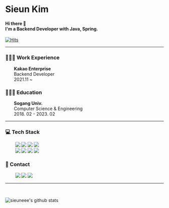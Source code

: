 <div>
<h1>Sieun Kim</h1>
<h4>Hi there 👋 <br/> I'm a Backend Developer with Java, Spring. </h4>

[![Hits](https://hits.seeyoufarm.com/api/count/incr/badge.svg?url=https%3A%2F%2Fgithub.com%2Fsieuneee&count_bg=%2379C83D&title_bg=%23555555&icon=&icon_color=%23E7E7E7&title=hits&edge_flat=false)](https://hits.seeyoufarm.com)

<hr />
  
  <h3>👩🏻‍💻 Work Experience</h3>
  &nbsp;&nbsp;&nbsp;&nbsp;&nbsp;&nbsp;&nbsp;<b>Kakao Enterprise</b><br />
  &nbsp;&nbsp;&nbsp;&nbsp;&nbsp;&nbsp;&nbsp;Backend Developer<br />
  &nbsp;&nbsp;&nbsp;&nbsp;&nbsp;&nbsp;&nbsp;2021.11 ~
 
<br />
  
  <h3>👩🏻‍🎓 Education</h3>
  &nbsp;&nbsp;&nbsp;&nbsp;&nbsp;&nbsp;&nbsp;<b>Sogang Univ.</b><br />
  &nbsp;&nbsp;&nbsp;&nbsp;&nbsp;&nbsp;&nbsp;Computer Science & Engineering<br />
  &nbsp;&nbsp;&nbsp;&nbsp;&nbsp;&nbsp;&nbsp;2018. 02 - 2023. 02
  
<hr />
  
  <h3>💻 Tech Stack </h3>
  &nbsp;&nbsp;&nbsp;&nbsp;&nbsp;&nbsp;&nbsp;
  <img src="https://img.shields.io/badge/Java-007396?style=for-the-badge&logo=OpenJDK&logoColor=white" />
<!--   <img src="https://img.shields.io/badge/C-a8b9cc?style=for-the-badge&logo=C&logoColor=white"/> -->
  <img src="https://img.shields.io/badge/C++-00599c?style=for-the-badge&logo=C++&logoColor=white"/>
<!--   <img src="https://img.shields.io/badge/Kotlin-7f52ff?style=for-the-badge&logo=Kotlin&logoColor=white"/> -->
  <img src="https://img.shields.io/badge/Javascript-ffb13b?style=for-the-badge&logo=javascript&logoColor=white"/>
<!--   <img src="https://img.shields.io/badge/Python-3776ab?style=for-the-badge&logo=Python&logoColor=white"/> -->
  <img src="https://img.shields.io/badge/HTML5-e34f26?style=for-the-badge&logo=HTML5&logoColor=white"/>
  <br />
  &nbsp;&nbsp;&nbsp;&nbsp;&nbsp;&nbsp;&nbsp;
  <img src="https://img.shields.io/badge/Spring Boot-6DB33F?style=for-the-badge&logo=Spring Boot&logoColor=white"/>
  <img src="https://img.shields.io/badge/Vue.js-4FC08D?style=for-the-badge&logo=vue.js&logoColor=white"/>
<!--   <img src="https://img.shields.io/badge/React-61dafb?style=for-the-badge&logo=React&logoColor=white"/> -->
<!--   <img src="https://img.shields.io/badge/Node.js-339933?style=for-the-badge&logo=Node.JS&logoColor=white"/> -->
  <!-- <img src="https://img.shields.io/badge/MongoDB-47A248?style=for-the-badge&logo=MongoDB&logoColor=white"/> -->
  <img src="https://img.shields.io/badge/MySQL-4479a1?style=for-the-badge&logo=MySQL&logoColor=white"/>
<!--   <br /> -->
<!--   &nbsp;&nbsp;&nbsp;&nbsp;&nbsp;&nbsp;&nbsp; -->
  <img src="https://img.shields.io/badge/Docker-2496ed?style=for-the-badge&logo=Docker&logoColor=white"/>
<!--   <img src="https://img.shields.io/badge/Kubernetes-326ce5?style=for-the-badge&logo=Kubernetes&logoColor=white"/> -->

<br />
  <h3>📩 Contact </h3>
  &nbsp;&nbsp;&nbsp;&nbsp;&nbsp;&nbsp;&nbsp;
  <a href="mailto:sieunee.k@gmail.com" target="_blank"><img src="https://img.shields.io/badge/Gmail-EA4335?style=for-the-badge&logo=Gmail&logoColor=white"/></a>
  <a href="https://velog.io/@sieuneee" target="_blank"><img src="https://img.shields.io/badge/Velog-20C997?style=for-the-badge&logo=Velog&logoColor=white"/></a>
  <a href="https://www.instagram.com/sieuney_" target="_blank"><img src="https://img.shields.io/badge/Instagram-e4405f?style=for-the-badge&logo=Instagram&logoColor=white"/></a>

<!-- <br /> -->
<!-- <br /> -->
<!--   <h3>👩‍💻 Collaboration </h3> -->
<!--   <img src="https://img.shields.io/badge/Notion-000000?style=for-the-badge&logo=Notion&logoColor=white"/> -->
<!--   <img src="https://img.shields.io/badge/Github-181717?style=for-the-badge&logo=Github&logoColor=white"/> -->

<hr />
<br />


![sieuneee's github stats](https://github-readme-stats.vercel.app/api?username=sieuneee&show_icons=true)

</div>


